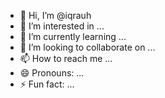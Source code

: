 - 👋 Hi, I’m @iqrauh
- 👀 I’m interested in ...
- 🌱 I’m currently learning ...
- 💞️ I’m looking to collaborate on ...
- 📫 How to reach me ...
- 😄 Pronouns: ...
- ⚡ Fun fact: ...

<!---
iqrauh/iqrauh is a ✨ special ✨ repository because its `README.md` (this file) appears on your GitHub profile.
You can click the Preview link to take a look at your changes.
--->

